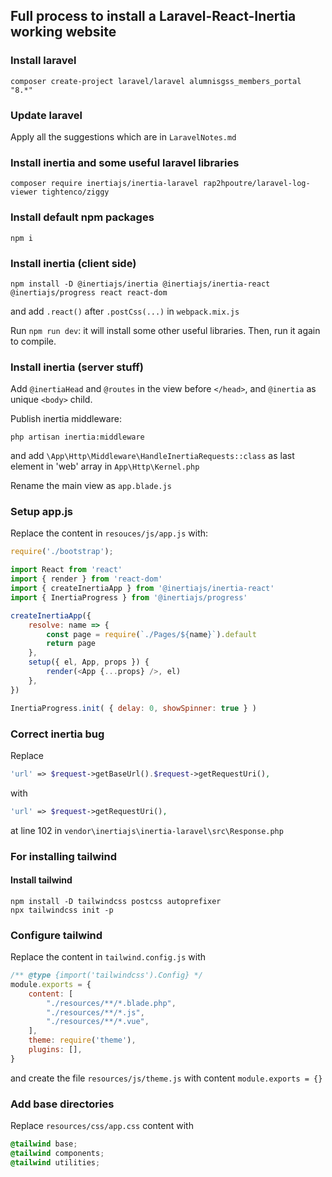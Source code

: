 ## Full process to install a Laravel-React-Inertia working website

### Install laravel
```
composer create-project laravel/laravel alumnisgss_members_portal "8.*"
```

### Update laravel
Apply all the suggestions which are in `LaravelNotes.md`

### Install inertia and some useful laravel libraries
```
composer require inertiajs/inertia-laravel rap2hpoutre/laravel-log-viewer tightenco/ziggy
```

### Install default npm packages
```
npm i
```

### Install inertia (client side)
```
npm install -D @inertiajs/inertia @inertiajs/inertia-react @inertiajs/progress react react-dom
```
and add `.react()` after `.postCss(...)` in `webpack.mix.js`

Run `npm run dev`: it will install some other useful libraries. Then, run it again to compile.

### Install inertia (server stuff)
Add `@inertiaHead` and `@routes` in the view before `</head>`, and `@inertia` as unique `<body>` child.

Publish inertia middleware:
```
php artisan inertia:middleware
```
and add `\App\Http\Middleware\HandleInertiaRequests::class` as last element in 'web' array in `App\Http\Kernel.php`

Rename the main view as `app.blade.js`

### Setup app.js
Replace the content in `resouces/js/app.js` with:
```js
require('./bootstrap');

import React from 'react'
import { render } from 'react-dom'
import { createInertiaApp } from '@inertiajs/inertia-react'
import { InertiaProgress } from '@inertiajs/progress'

createInertiaApp({
    resolve: name => {
        const page = require(`./Pages/${name}`).default
        return page
    },
    setup({ el, App, props }) {
        render(<App {...props} />, el)
    },
})

InertiaProgress.init( { delay: 0, showSpinner: true } )
```

### Correct inertia bug
Replace
```php
'url' => $request->getBaseUrl().$request->getRequestUri(),
```
with
```php
'url' => $request->getRequestUri(),
```
at line 102 in `vendor\inertiajs\inertia-laravel\src\Response.php`

### For installing tailwind
#### Install tailwind
```shell
npm install -D tailwindcss postcss autoprefixer
npx tailwindcss init -p
```
### Configure tailwind
Replace the content in `tailwind.config.js` with
```js
/** @type {import('tailwindcss').Config} */
module.exports = {
    content: [
        "./resources/**/*.blade.php",
        "./resources/**/*.js",
        "./resources/**/*.vue",
    ],
    theme: require('theme'),
    plugins: [],
}
```
and create the file `resources/js/theme.js` with content `module.exports = {}`
### Add base directories
Replace `resources/css/app.css` content with
```css
@tailwind base;
@tailwind components;
@tailwind utilities;
```